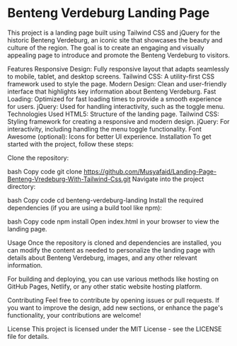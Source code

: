 <h1>Benteng Verdeburg Landing Page</h1>
This project is a landing page built using Tailwind CSS and jQuery for the historic Benteng Verdeburg, an iconic site that showcases the beauty and culture of the region. The goal is to create an engaging and visually appealing page to introduce and promote the Benteng Verdeburg to visitors.

Features
Responsive Design: Fully responsive layout that adapts seamlessly to mobile, tablet, and desktop screens.
Tailwind CSS: A utility-first CSS framework used to style the page.
Modern Design: Clean and user-friendly interface that highlights key information about Benteng Verdeburg.
Fast Loading: Optimized for fast loading times to provide a smooth experience for users.
jQuery: Used for handling interactivity, such as the toggle menu.
Technologies Used
HTML5: Structure of the landing page.
Tailwind CSS: Styling framework for creating a responsive and modern design.
jQuery: For interactivity, including handling the menu toggle functionality.
Font Awesome (optional): Icons for better UI experience.
Installation
To get started with the project, follow these steps:

Clone the repository:

bash
Copy code
git clone https://github.com/Musyafaid/Landing-Page-Benteng-Vredeburg-With-Tailwind-Css.git
Navigate into the project directory:

bash
Copy code
cd benteng-verdeburg-landing
Install the required dependencies (if you are using a build tool like npm):

bash
Copy code
npm install
Open index.html in your browser to view the landing page.

Usage
Once the repository is cloned and dependencies are installed, you can modify the content as needed to personalize the landing page with details about Benteng Verdeburg, images, and any other relevant information.

For building and deploying, you can use various methods like hosting on GitHub Pages, Netlify, or any other static website hosting platform.

Contributing
Feel free to contribute by opening issues or pull requests. If you want to improve the design, add new sections, or enhance the page's functionality, your contributions are welcome!

License
This project is licensed under the MIT License - see the LICENSE file for details.
